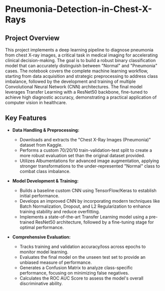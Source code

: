 # Pneumonia-Detection-in-Chest-X-Rays

## Project Overview
This project implements a deep learning pipeline to diagnose pneumonia from chest X-ray images, a critical task in medical imaging for accelerating clinical decision-making. The goal is to build a robust binary classification model that can accurately distinguish between "Normal" and "Pneumonia" cases. The notebook covers the complete machine learning workflow, starting from data acquisition and strategic preprocessing to address class imbalance, followed by the development and training of multiple Convolutional Neural Network (CNN) architectures. The final model leverages Transfer Learning with a ResNet50 backbone, fine-tuned to achieve high diagnostic accuracy, demonstrating a practical application of computer vision in healthcare.

## Key Features
- **Data Handling & Preprocessing:**
   - Downloads and extracts the "Chest X-Ray Images (Pneumonia)" dataset from Kaggle.
   - Performs a custom 70/20/10 train-validation-test split to create a more robust evaluation set than the original dataset provided.
   - Utilizes Albumentations for advanced image augmentation, applying stronger transformations to the under-represented "Normal" class to combat class imbalance.

- **Model Development & Training:**
   - Builds a baseline custom CNN using TensorFlow/Keras to establish initial performance.
   - Develops an improved CNN by incorporating modern techniques like Batch Normalization, Dropout, and L2 Regularization to enhance training stability and reduce overfitting.
   - Implements a state-of-the-art Transfer Learning model using a pre-trained ResNet50 architecture, followed by a fine-tuning stage for optimal performance.

- **Comprehensive Evaluation:**
   - Tracks training and validation accuracy/loss across epochs to monitor model learning.
   - Evaluates the final model on the unseen test set to provide an unbiased measure of performance.
   - Generates a Confusion Matrix to analyze class-specific performance, focusing on minimizing false negatives.
   - Calculates the ROC AUC Score to assess the model's overall discriminative ability.


